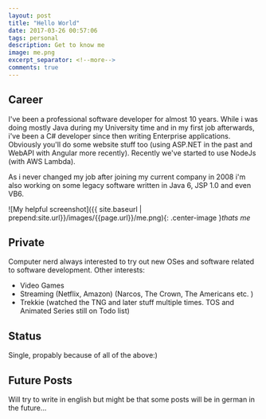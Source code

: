 ```yaml
---
layout: post
title: "Hello World"
date: 2017-03-26 00:57:06
tags: personal
description: Get to know me
image: me.png
excerpt_separator: <!--more-->
comments: true
---
```


## Career

I've been a professional software developer for almost 10 years. While i was doing mostly Java during my University time and in my first job afterwards, i've been a C# developer since then writing Enterprise applications. Obviously you'll do some website stuff too (using ASP.NET in the past and WebAPI with Angular more recently). Recently we've started to use NodeJs (with AWS Lambda).

As i never changed my job after joining my current company in 2008 i'm also working on some legacy software written in Java 6, JSP 1.0 and even VB6. 

<!--more-->

![My helpful screenshot]({{ site.baseurl | prepend:site.url}}/images/{{page.url}}/me.png){: .center-image }*thats me*

## Private

Computer nerd always interested to try out new OSes and software related to software development.  Other interests:
* Video Games
* Streaming (Netflix, Amazon) (Narcos, The Crown, The Americans etc. )
* Trekkie (watched the TNG and later stuff multiple times. TOS and Animated Series still on Todo list)

## Status

Single, propably because of all of the above:)

## Future Posts

Will try to write in english but might be that some posts will be in german in the future...